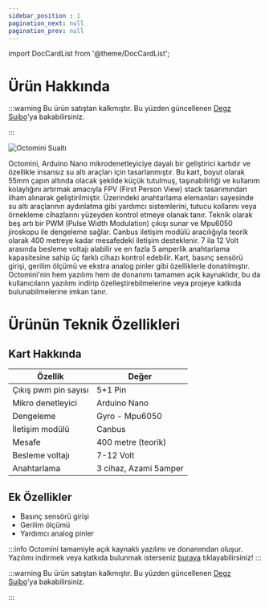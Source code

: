 ```yaml
---
sidebar_position : 1
pagination_next: null
pagination_prev: null
---
```


import DocCardList from '@theme/DocCardList';

# Ürün Hakkında
:::warning
Bu ürün satıştan kalkmıştır. Bu yüzden güncellenen [Degz Suibo](/elektronik-kartlar/Kontrol-Kartları/suibo-rp2040/)'ya bakabilirsiniz.  

:::

![Octomini Sualtı](./image/octomini2-Ozel.jpg)

Octomini, Arduino Nano mikrodenetleyiciye dayalı bir geliştirici kartıdır ve özellikle insansız su altı araçları için tasarlanmıştır. Bu kart, boyut olarak 55mm çapın altında olacak şekilde küçük tutulmuş, taşınabilirliği ve kullanım kolaylığını artırmak amacıyla FPV (First Person View) stack tasarımından ilham alınarak geliştirilmiştir. Üzerindeki anahtarlama elemanları sayesinde su altı araçlarının aydınlatma gibi yardımcı sistemlerini, tutucu kollarını veya örnekleme cihazlarını yüzeyden kontrol etmeye olanak tanır. Teknik olarak beş artı bir PWM (Pulse Width Modulation) çıkışı sunar ve Mpu6050 jiroskopu ile dengeleme sağlar. Canbus iletişim modülü aracılığıyla teorik olarak 400 metreye kadar mesafedeki iletişim desteklenir. 7 ila 12 Volt arasında besleme voltajı alabilir ve en fazla 5 amperlik anahtarlama kapasitesine sahip üç farklı cihazı kontrol edebilir. Kart, basınç sensörü girişi, gerilim ölçümü ve ekstra analog pinler gibi özelliklerle donatılmıştır. Octomini'nin hem yazılımı hem de donanımı tamamen açık kaynaklıdır, bu da kullanıcıların yazılımı indirip özelleştirebilmelerine veya projeye katkıda bulunabilmelerine imkan tanır.

# Ürünün Teknik Özellikleri

## Kart Hakkında

| Özellik              | Değer                 |
|----------------------|-----------------------|
| Çıkış pwm pin sayısı | 5+1 Pin               |
| Mikro denetleyici    | Arduino Nano          |
| Dengeleme            | Gyro - Mpu6050        |
| İletişim modülü      | Canbus                |
| Mesafe               | 400 metre (teorik)    |
| Besleme voltajı      | 7-12 Volt             |
| Anahtarlama          | 3 cihaz, Azami 5amper |

## Ek Özellikler

- Basınç sensörü girişi
- Gerilim ölçümü
- Yardımcı analog pinler

:::info
Octomini tamamiyle açık kaynaklı yazılımı ve donanımdan oluşur.
Yazılımı indirmek veya katkıda bulunmak isterseniz [buraya](https://github.com/degzrobotics/octomini) tıklayabilirsiniz!
:::



:::warning
Bu ürün satıştan kalkmıştır. Bu yüzden güncellenen [Degz Suibo](/elektronik-kartlar/Kontrol-Kartları/suibo-rp2040/)'ya bakabilirsiniz.  

:::